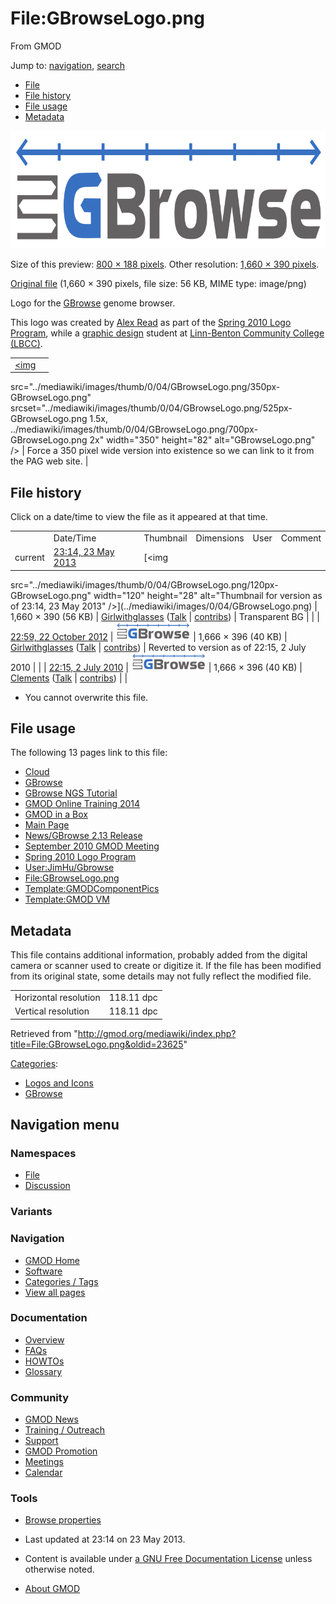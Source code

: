 <div id="mw-page-base" class="noprint">

</div>

<div id="mw-head-base" class="noprint">

</div>

<div id="content" class="mw-body" role="main">

<span id="top"></span>

<div id="mw-js-message" style="display:none;">

</div>



# <span dir="auto">File:GBrowseLogo.png</span>

<div id="bodyContent">

<div id="siteSub">

From GMOD

</div>

<div id="contentSub">

</div>

<div id="jump-to-nav" class="mw-jump">

Jump to: [navigation](#mw-navigation), [search](#p-search)

</div>

<div id="mw-content-text">

- [File](#file)
- [File history](#filehistory)
- [File usage](#filelinks)
- [Metadata](#metadata)

<div id="file" class="fullImageLink">

[<img
src="../mediawiki/images/thumb/0/04/GBrowseLogo.png/800px-GBrowseLogo.png"
srcset="../mediawiki/images/thumb/0/04/GBrowseLogo.png/1200px-GBrowseLogo.png 1.5x, ../mediawiki/images/thumb/0/04/GBrowseLogo.png/1600px-GBrowseLogo.png 2x"
width="800" height="188" alt="File:GBrowseLogo.png" />](../mediawiki/images/0/04/GBrowseLogo.png)

<div class="mw-filepage-resolutioninfo">

Size of this preview: <a
href="../mediawiki/images/thumb/0/04/GBrowseLogo.png/800px-GBrowseLogo.png"
class="mw-thumbnail-link">800 × 188 pixels</a>.
<span class="mw-filepage-other-resolutions">Other resolution:
<a href="../mediawiki/images/0/04/GBrowseLogo.png"
class="mw-thumbnail-link">1,660 × 390 pixels</a>.</span>

</div>

</div>

<div class="fullMedia">

<a href="../mediawiki/images/0/04/GBrowseLogo.png" class="internal"
title="GBrowseLogo.png">Original file</a> ‎<span class="fileInfo">(1,660
× 390 pixels, file size: 56 KB, MIME type: image/png)</span>

</div>

<div id="mw-imagepage-content" class="mw-content-ltr" lang="en"
dir="ltr">

Logo for the [GBrowse](GBrowse.1 "GBrowse") genome browser.

This logo was created by
<a href="mailto:alexisnb1@yahoo.com" class="external text"
rel="nofollow">Alex Read</a> as part of the [Spring 2010 Logo
Program](Spring_2010_Logo_Program "Spring 2010 Logo Program"), while a
<a href="http://www.linnbenton.edu/go/graphic-arts"
class="external text" rel="nofollow">graphic design</a> student at
<a href="http://www.linnbenton.edu/" class="external text"
rel="nofollow">Linn-Benton Community College (LBCC)</a>.

|  |  |
|----|----|
| <a href="File:GBrowseLogo.png" class="image"><img
src="../mediawiki/images/thumb/0/04/GBrowseLogo.png/350px-GBrowseLogo.png"
srcset="../mediawiki/images/thumb/0/04/GBrowseLogo.png/525px-GBrowseLogo.png 1.5x, ../mediawiki/images/thumb/0/04/GBrowseLogo.png/700px-GBrowseLogo.png 2x"
width="350" height="82" alt="GBrowseLogo.png" /></a> | Force a 350 pixel wide version into existence so we can link to it from the PAG web site. |

</div>

## File history

<div id="mw-imagepage-section-filehistory">

Click on a date/time to view the file as it appeared at that time.

|  |  |  |  |  |  |
|----|----|----|----|----|----|
|  | Date/Time | Thumbnail | Dimensions | User | Comment |
| current | [23:14, 23 May 2013](../mediawiki/images/0/04/GBrowseLogo.png) | [<img
src="../mediawiki/images/thumb/0/04/GBrowseLogo.png/120px-GBrowseLogo.png"
width="120" height="28"
alt="Thumbnail for version as of 23:14, 23 May 2013" />](../mediawiki/images/0/04/GBrowseLogo.png) | 1,660 × 390 <span style="white-space: nowrap;">(56 KB)</span> | <a href="User:Girlwithglasses" class="mw-userlink"
title="User:Girlwithglasses">Girlwithglasses</a> <span style="white-space: nowrap;"> <span class="mw-usertoollinks">([Talk](User_talk:Girlwithglasses "User talk:Girlwithglasses") \| [contribs](Special:Contributions/Girlwithglasses "Special:Contributions/Girlwithglasses"))</span></span> | Transparent BG |
|  | [22:59, 22 October 2012](../mediawiki/images/archive/0/04/20130523231456!GBrowseLogo.png) | [<img
src="../mediawiki/images/thumb/archive/0/04/20130523231456!GBrowseLogo.png/120px-GBrowseLogo.png"
width="120" height="29"
alt="Thumbnail for version as of 22:59, 22 October 2012" />](../mediawiki/images/archive/0/04/20130523231456!GBrowseLogo.png) | 1,666 × 396 <span style="white-space: nowrap;">(40 KB)</span> | <a href="User:Girlwithglasses" class="mw-userlink"
title="User:Girlwithglasses">Girlwithglasses</a> <span style="white-space: nowrap;"> <span class="mw-usertoollinks">([Talk](User_talk:Girlwithglasses "User talk:Girlwithglasses") \| [contribs](Special:Contributions/Girlwithglasses "Special:Contributions/Girlwithglasses"))</span></span> | Reverted to version as of 22:15, 2 July 2010 |
|  | [22:15, 2 July 2010](../mediawiki/images/archive/0/04/20121022225905!GBrowseLogo.png) | [<img
src="../mediawiki/images/thumb/archive/0/04/20121022225905!GBrowseLogo.png/120px-GBrowseLogo.png"
width="120" height="29"
alt="Thumbnail for version as of 22:15, 2 July 2010" />](../mediawiki/images/archive/0/04/20121022225905!GBrowseLogo.png) | 1,666 × 396 <span style="white-space: nowrap;">(40 KB)</span> | <a href="User:Clements" class="mw-userlink"
title="User:Clements">Clements</a> <span style="white-space: nowrap;"> <span class="mw-usertoollinks">(<a
href="http://gmod.org/mediawiki/index.php?title=User_talk:Clements&amp;action=edit&amp;redlink=1"
class="new" title="User talk:Clements (page does not exist)">Talk</a> \| [contribs](Special:Contributions/Clements "Special:Contributions/Clements"))</span></span> |  |

</div>

- <span id="mw-imagepage-upload-disallowed">You cannot overwrite this
  file.</span>

## File usage

<div id="mw-imagepage-section-linkstoimage">

The following 13 pages link to this file:

- [Cloud](Cloud.1 "Cloud")
- [GBrowse](GBrowse.1 "GBrowse")
- [GBrowse NGS Tutorial](GBrowse_NGS_Tutorial "GBrowse NGS Tutorial")
- [GMOD Online Training
  2014](GMOD_Online_Training_2014.1 "GMOD Online Training 2014")
- [GMOD in a Box](GMOD_in_a_Box.1 "GMOD in a Box")
- [Main Page](Main_Page "Main Page")
- [News/GBrowse 2.13
  Release](News/GBrowse_2.13_Release "News/GBrowse 2.13 Release")
- [September 2010 GMOD
  Meeting](September_2010_GMOD_Meeting "September 2010 GMOD Meeting")
- [Spring 2010 Logo
  Program](Spring_2010_Logo_Program "Spring 2010 Logo Program")
- [User:JimHu/Gbrowse](User:JimHu/Gbrowse "User:JimHu/Gbrowse")
- <File:GBrowseLogo.png>
- [Template:GMODComponentPics](Template:GMODComponentPics "Template:GMODComponentPics")
- [Template:GMOD VM](Template:GMOD_VM "Template:GMOD VM")

</div>

## Metadata

<div class="mw-imagepage-section-metadata">

This file contains additional information, probably added from the
digital camera or scanner used to create or digitize it. If the file has
been modified from its original state, some details may not fully
reflect the modified file.

|                       |            |
|-----------------------|------------|
| Horizontal resolution | 118.11 dpc |
| Vertical resolution   | 118.11 dpc |

</div>

</div>

<div class="printfooter">

Retrieved from
"<http://gmod.org/mediawiki/index.php?title=File:GBrowseLogo.png&oldid=23625>"

</div>

<div id="catlinks" class="catlinks">

<div id="mw-normal-catlinks" class="mw-normal-catlinks">

[Categories](Special:Categories "Special:Categories"):

- [Logos and Icons](Category:Logos_and_Icons "Category:Logos and Icons")
- [GBrowse](Category:GBrowse "Category:GBrowse")

</div>

</div>

<div class="visualClear">

</div>

</div>

</div>

<div id="mw-navigation">

## Navigation menu

<div id="mw-head">



<div id="left-navigation">

<div id="p-namespaces" class="vectorTabs" role="navigation"
aria-labelledby="p-namespaces-label">

### Namespaces

- <span id="ca-nstab-image"><a href="File:GBrowseLogo.png" accesskey="c"
  title="View the file page [c]">File</a></span>
- <span id="ca-talk"><a
  href="http://gmod.org/mediawiki/index.php?title=File_talk:GBrowseLogo.png&amp;action=edit&amp;redlink=1"
  accesskey="t"
  title="Discussion about the content page [t]">Discussion</a></span>

</div>

<div id="p-variants" class="vectorMenu emptyPortlet" role="navigation"
aria-labelledby="p-variants-label">

### 

### Variants[](#)

<div class="menu">

</div>

</div>

</div>





</div>

</div>

</div>

<div id="mw-panel">

<div id="p-logo" role="banner">

<a href="Main_Page"
style="background-image: url(../images/GMOD-cogs.png);"
title="Visit the main page"></a>

</div>

<div id="p-Navigation" class="portal" role="navigation"
aria-labelledby="p-Navigation-label">

### Navigation

<div class="body">

- <span id="n-GMOD-Home">[GMOD Home](Main_Page)</span>
- <span id="n-Software">[Software](GMOD_Components)</span>
- <span id="n-Categories-.2F-Tags">[Categories /
  Tags](Categories)</span>
- <span id="n-View-all-pages">[View all pages](Special:AllPages)</span>

</div>

</div>

<div id="p-Documentation" class="portal" role="navigation"
aria-labelledby="p-Documentation-label">

### Documentation

<div class="body">

- <span id="n-Overview">[Overview](Overview)</span>
- <span id="n-FAQs">[FAQs](Category:FAQ)</span>
- <span id="n-HOWTOs">[HOWTOs](Category:HOWTO)</span>
- <span id="n-Glossary">[Glossary](Glossary)</span>

</div>

</div>

<div id="p-Community" class="portal" role="navigation"
aria-labelledby="p-Community-label">

### Community

<div class="body">

- <span id="n-GMOD-News">[GMOD News](GMOD_News)</span>
- <span id="n-Training-.2F-Outreach">[Training /
  Outreach](Training_and_Outreach)</span>
- <span id="n-Support">[Support](Support)</span>
- <span id="n-GMOD-Promotion">[GMOD Promotion](GMOD_Promotion)</span>
- <span id="n-Meetings">[Meetings](Meetings)</span>
- <span id="n-Calendar">[Calendar](Calendar)</span>

</div>

</div>

<div id="p-tb" class="portal" role="navigation"
aria-labelledby="p-tb-label">

### Tools

<div class="body">


- <span id="t-smwbrowselink"><a href="Special:Browse/File:GBrowseLogo.png" rel="smw-browse">Browse
  properties</a></span>

</div>

</div>

</div>

</div>

<div id="footer" role="contentinfo">

- <span id="footer-info-lastmod">Last updated at 23:14 on 23 May
  2013.</span>
<!-- - <span id="footer-info-viewcount">24,604 page views.</span> -->
- <span id="footer-info-copyright">Content is available under
  <a href="http://www.gnu.org/licenses/fdl-1.3.html" class="external"
  rel="nofollow">a GNU Free Documentation License</a> unless otherwise
  noted.</span>

<!-- -->

- <span id="footer-places-about">[About
  GMOD](GMOD:About "GMOD:About")</span>

<!-- -->






</div>
